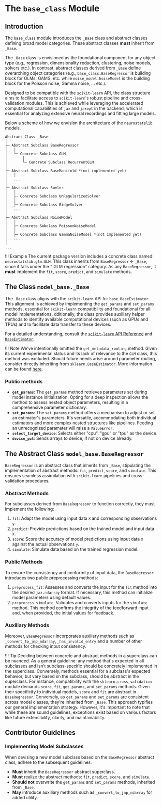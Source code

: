 # The `base_class` Module

## Introduction

The `base_class` module introduces the `_Base` class and abstract classes defining broad model categories. These abstract classes **must** inherit from `_Base`.

The `_Base` class is envisioned as the foundational component for any object type (e.g., regression, dimensionality reduction, clustering, noise models, solvers etc.). In contrast, abstract classes derived from `_Base` define overarching object categories (e.g., `base_class.BaseRegressor` is building block for GLMs, GAMS, etc. while `noise_model.NoiseModel` is the building block for the Poisson noise, Gamma noise, ... etc.).

Designed to be compatible with the `scikit-learn` API, the class structure aims to facilitate access to `scikit-learn`'s robust pipeline and cross-validation modules. This is achieved while leveraging the accelerated computational capabilities of `jax` and `jaxopt` in the backend, which is essential for analyzing extensive neural recordings and fitting large models.

Below a scheme of how we envision the architecture of the `neurostatslib` models.

```
Abstract Class _Base
│
├─ Abstract Subclass BaseRegressor
│   │
│   └─ Concrete Subclass GLM
│       │
│       └─ Concrete Subclass RecurrentGLM
│
├─ Abstract Subclass BaseManifold *(not implemented yet)
│   │
│   ...
│
├─ Abstract Subclass Sovler
│   │
│   ├─ Concrete Subclass UnRegularizedSolver
│   │
│   ├─ Concrete Subclass RidgeSolver
│   ... 
│
├─ Abstract Subclass NoiseModel
│   │
│   ├─ Concrete Subclass PoissonNoiseModel
│   │
│   ├─ Concrete Subclass GammaNoiseModel *(not implemented yet)
│   ... 
│
...
```

!!! Example
    The current package version includes a concrete class named `neurostatslib.glm.GLM`. This class inherits from `BaseRegressor` <- `_Base`, since it falls under the " GLM regression" category. 
    As any `BaseRegressor`, it **must** implement the `fit`, `score`, `predict`, and `simulate` methods.


## The Class `model_base._Base`

The `_Base` class aligns with the `scikit-learn` API for `base.BaseEstimator`. This alignment is achieved by implementing the `get_params` and `set_params` methods, essential for `scikit-learn` compatibility and foundational for all model implementations. dditionally, the class provides auxiliary helper methods to identify available computational devices (such as GPUs and TPUs) and to facilitate data transfer to these devices.

For a detailed understanding, consult the [`scikit-learn` API Reference](https://scikit-learn.org/stable/modules/classes.html) and [`BaseEstimator`](https://scikit-learn.org/stable/modules/generated/sklearn.base.BaseEstimator.html).

!!! Note
    We've intentionally omitted the `get_metadata_routing` method. Given its current experimental status and its lack of relevance to the `GLM` class, this method was excluded. Should future needs arise around parameter routing, consider directly inheriting from `sklearn.BaseEstimator`. More information can be found [here](https://scikit-learn.org/stable/metadata_routing.html#metadata-routing).

### Public methods

- **`get_params`**: The `get_params` method retrieves parameters set during model instance initialization. Opting for a deep inspection allows the method to assess nested object parameters, resulting in a comprehensive parameter dictionary.
- **`set_params`**: The `set_params` method offers a mechanism to adjust or set an estimator's parameters. It's versatile, accommodating both individual estimators and more complex nested structures like pipelines. Feeding an unrecognized parameter will raise a `ValueError`.
- **`select_target_device`**: Selects either "cpu", "gpu" or "tpu" as the device.
- **`device_put`**: Sends arrays to device, if not on device already.

## The Abstract Class `model_base.BaseRegressor`

`BaseRegressor` is an abstract class that inherits from `_Base`, stipulating the implementation of abstract methods: `fit`, `predict`, `score`, and `simulate`. This ensures seamless assimilation with `scikit-learn` pipelines and cross-validation procedures.

### Abstract Methods

For subclasses derived from `BaseRegressor` to function correctly, they must implement the following:

1. `fit`: Adapt the model using input data `X` and corresponding observations `y`.
2. `predict`: Provide predictions based on the trained model and input data `X`.
3. `score`: Score the accuracy of model predictions using input data `X` against the actual observations `y`.
4. `simulate`: Simulate data based on the trained regression model.

### Public Methods

To ensure the consistency and conformity of input data, the `BaseRegressor` introduces two public preprocessing methods:

1. `preprocess_fit`: Assesses and converts the input for the `fit` method into the desired `jax.ndarray` format. If necessary, this method can initialize model parameters using default values.
2. `preprocess_simulate`: Validates and converts inputs for the `simulate` method. This method confirms the integrity of the feedforward input and, when provided, the initial values for feedback.

### Auxiliary Methods

Moreover, `BaseRegressor` incorporates auxiliary methods such as `_convert_to_jnp_ndarray`, `_has_invalid_entry` 
and a number of other methods for checking input consistency.

!!! Tip
    Deciding between concrete and abstract methods in a superclass can be nuanced. As a general guideline: any method that's expected in all subclasses and isn't subclass-specific should be concretely implemented in the superclass. Conversely, methods essential for a subclass's expected behavior, but vary based on the subclass, should be abstract in the superclass. For instance, compatibility with the `sklearn.cross_validation` module demands `score`, `fit`, `get_params`, and `set_params` methods. Given their specificity to individual models, `score` and `fit` are abstract in `BaseRegressor`. Conversely, as `get_params` and `set_params` are consistent across model classes, they're inherited from `_Base`. This approach typifies our general implementation strategy. However, it's important to note that while these are sound guidelines, exceptions exist based on various factors like future extensibility, clarity, and maintainability.


## Contributor Guidelines

### Implementing Model Subclasses

When devising a new model subclass based on the `BaseRegressor` abstract class, adhere to the subsequent guidelines:

- **Must** inherit the `BaseRegressor` abstract superclass.
- **Must** realize the abstract methods: `fit`, `predict`, `score`, and `simulate`.
- **Should not** overwrite the `get_params` and `set_params` methods, inherited from `_Base`.
- **May** introduce auxiliary methods such as `_convert_to_jnp_ndarray` for added utility.
